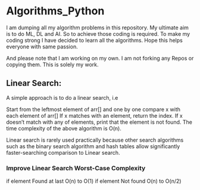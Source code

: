 # Algorithms_Python
I am dumping all my algorithm problems in this repository.
My ultimate aim is to do ML, DL and AI.
So to achieve those coding is required. To make my coding strong I have decided to learn all the algorithms.
Hope this helps everyone with same passion. 

And please note that I am working on my own. I am not forking any Repos or copying them. This is solely my work.

## Linear Search:
A simple approach is to do a linear search, i.e  

Start from the leftmost element of arr[] and one by one compare x with each element of arr[]
If x matches with an element, return the index.
If x doesn’t match with any of elements, print that the element is not found. 
The time complexity of the above algorithm is O(n). 

Linear search is rarely used practically because other search algorithms such as the binary search algorithm and hash tables allow significantly faster-searching comparison to Linear search.

### Improve Linear Search Worst-Case Complexity

if element Found at last  O(n) to O(1)
if element Not found O(n) to O(n/2)
